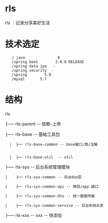 # rls
rls  ：记录分享美好生活
   # 技术选定
       / java               8 
	   /spring boot        2.0.0 RELEASE  
	   /spring data jpa   -
	   /spring security  -
	   /spring        5.0
	   /mysql       5.7
	   
# 结构   
     
   rls
   
   ├── rls-parent -- 依赖-上帝
   
   ├── rls-base  --  基础工具包
   
      |  ├── rls-base-common -- base接口/类/注解
       
       
      |  ├── rls-base-util  -- util
      
   ├── rls-sys   --  后台系统管理模块
   
    |    ├── rls-sys-common -- 后台dao层
   
    |    ├── rls-sys-common-api -- 微信/app 接口
   
    |    ├── rls-sys-common-dto -- 统一数据传输
   
    |    ├── rls-sys-common-service -- 后台系统业务
   
   ├── rls-xxx    --  xxx      -- 待添加
   
   
   
   
   
   
   
   
   
   
   
   
   
   
   
   
   

  
	   
	   
	   